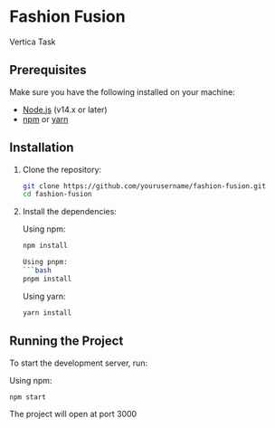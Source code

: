 # Fashion Fusion

Vertica Task

## Prerequisites

Make sure you have the following installed on your machine:

- [Node.js](https://nodejs.org/en/) (v14.x or later)
- [npm](https://www.npmjs.com/) or [yarn](https://yarnpkg.com/)

## Installation

1. Clone the repository:

   ```bash
   git clone https://github.com/yourusername/fashion-fusion.git
   cd fashion-fusion
   ```

2. Install the dependencies:

   Using npm:

   ````bash
   npm install

   Using pnpm:
   ```bash
   pnpm install
   ````

   Using yarn:

   ```bash
   yarn install
   ```

## Running the Project

To start the development server, run:

Using npm:

```bash
npm start
```

The project will open at port 3000
